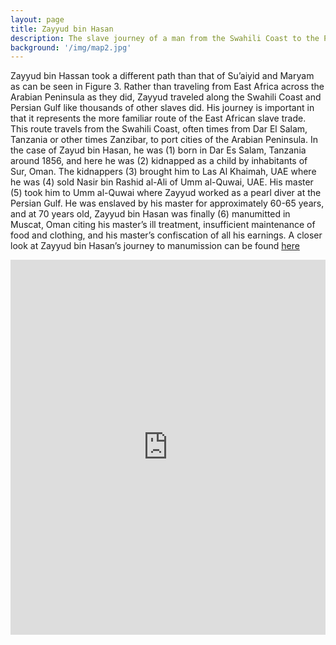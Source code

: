 ```yaml
---
layout: page
title: Zayyud bin Hasan
description: The slave journey of a man from the Swahili Coast to the Persian Gulf.
background: '/img/map2.jpg'
---
```

Zayyud bin Hassan took a different path than that of Su’aiyid and Maryam as can be seen in Figure 3. Rather than traveling from East Africa across the Arabian Peninsula as they did, Zayyud traveled along the Swahili Coast and Persian Gulf like thousands of other slaves did. His journey is important in that it represents the more familiar route of the East African slave trade. This route travels from the Swahili Coast, often times from Dar El Salam, Tanzania or other times Zanzibar, to port cities of the Arabian Peninsula. In the case of Zayud bin Hasan, he was (1) born in Dar Es Salam, Tanzania  around 1856, and here he was (2) kidnapped as a child by inhabitants of Sur, Oman. The kidnappers (3) brought him to Las Al Khaimah, UAE where he was (4) sold Nasir bin Rashid al-Ali of Umm al-Quwai, UAE. His master (5) took him to Umm al-Quwai where Zayyud worked as a pearl diver at the Persian Gulf. He was enslaved by his master for approximately 60-65 years, and at 70 years old, Zayyud bin Hasan was finally (6) manumitted in Muscat, Oman citing his master’s ill treatment, insufficient maintenance of food and clothing, and his master’s confiscation of all his earnings. A closer look at Zayyud bin Hasan’s journey to manumission can be found  [here](https://https://api.mapbox.com/styles/v1/galshaif/cjt7obhlc1gm91ft20g28i0m1.html?fresh=true&title=true&access_token=pk.eyJ1IjoiZ2Fsc2hhaWYiLCJhIjoiY2pyaDFjMjl5MWgyYzQ5cXF2d3VlaWpjYiJ9.OEhQEgL1Bk34MgfDwHs5eQ#3.0/8.844821/47.292305/0)

<iframe src="https://api.mapbox.com/styles/v1/galshaif/cjt7obhlc1gm91ft20g28i0m1.html?fresh=true&title=true&access_token=pk.eyJ1IjoiZ2Fsc2hhaWYiLCJhIjoiY2pyaDFjMjl5MWgyYzQ5cXF2d3VlaWpjYiJ9.OEhQEgL1Bk34MgfDwHs5eQ#3.0/8.844821/47.292305/0" width="100%" height ="600px" frameborder="0"></iframe>
